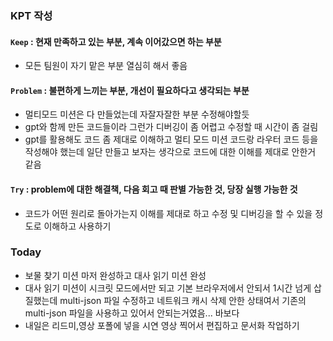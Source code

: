
### KPT 작성

#### `Keep` : 현재 만족하고 있는 부분, 계속 이어갔으면 하는 부분

- 모든 팀원이 자기 맡은 부분 열심히 해서 좋음 


#### `Problem` : 불편하게 느끼는 부분, 개선이 필요하다고 생각되는 부분
- 멀티모드 미션은 다 만들었는데 자잘자잘한 부분 수정해야할듯
- gpt와 함께 만든 코드들이라 그런가 디버깅이 좀 어렵고 수정할 때 시간이 좀 걸림
- gpt를 활용해도 코드 좀 제대로 이해하고 멀티 모드 미션 코드랑 라우터 코드 등을 작성해야 했는데 일단 만들고 보자는 생각으로 코드에 대한 이해를 제대로 안한거 같음

#### `Try` : problem에 대한 해결책, 다음 회고 때 판별 가능한 것, 당장 실행 가능한 것
- 코드가 어떤 원리로 돌아가는지 이해를 제대로 하고 수정 및 디버깅을 할 수 있을 정도로 이해하고 사용하기
 

### Today
- 보물 찾기 미션 마저 완성하고 대사 읽기 미션 완성
- 대사 읽기 미션이 시크릿 모드에서만 되고 기본 브라우저에서 안되서 1시간 넘게 삽질했는데 multi-json 파일 수정하고 네트워크 캐시 삭제 안한 상태여서 기존의 multi-json 파일을 사용하고 있어서 안되는거였음... 바보다 
- 내일은 리드미,영상 포폴에 넣을 시연 영상 찍어서 편집하고 문서화 작업하기 















